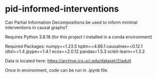 # pid-informed-interventions
Can Partial Information Decompositions be used to inform minimal interventions in causal graphs?

Requires Python 3.8.18 (for this project I installed in a conda environment)

Required Packages:
numpy==1.23.5
tqdm==4.66.1
causalnex==0.12.1
idtxl==1.4
jpype==1.4.1
ecos==2.0.12
pandas=1.5.3
scikit-learn==1.3.2

Data is located here: https://archive.ics.uci.edu/dataset/2/adult

Once in environment, code can be run in .ipynb file.
